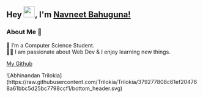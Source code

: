 ## Hey <img src="https://github.com/TheDudeThatCode/TheDudeThatCode/blob/master/Assets/Hi.gif" width="29px">, I'm [Navneet Bahuguna!](https://www.linkedin.com/in/code2me/)

### About Me 🚀
🌱 I’m a Computer Science Student. </br>
👨‍💻  I am passionate about Web Dev & I enjoy learning new things. </br>

[My Github](https://github.com/code2me)

</p>
![Abhinandan Trilokia](https://raw.githubusercontent.com/Trilokia/Trilokia/379277808c61ef204768a61bbc5d25bc7798ccf1/bottom_header.svg)
<br>
</p>
